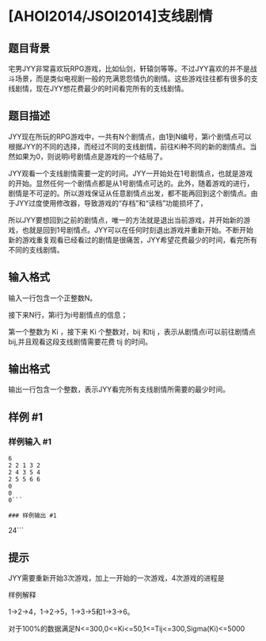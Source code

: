 # [AHOI2014/JSOI2014]支线剧情

## 题目背景

宅男JYY非常喜欢玩RPG游戏，比如仙剑，轩辕剑等等。不过JYY喜欢的并不是战斗场景，而是类似电视剧一般的充满恩怨情仇的剧情。这些游戏往往都有很多的支线剧情，现在JYY想花费最少的时间看完所有的支线剧情。


## 题目描述

JYY现在所玩的RPG游戏中，一共有N个剧情点，由1到N编号，第i个剧情点可以根据JYY的不同的选择，而经过不同的支线剧情，前往Ki种不同的新的剧情点。当然如果为0，则说明i号剧情点是游戏的一个结局了。

JYY观看一个支线剧情需要一定的时间。JYY一开始处在1号剧情点，也就是游戏的开始。显然任何一个剧情点都是从1号剧情点可达的。此外，随着游戏的进行，剧情是不可逆的。所以游戏保证从任意剧情点出发，都不能再回到这个剧情点。由于JYY过度使用修改器，导致游戏的“存档”和“读档”功能损坏了，

所以JYY要想回到之前的剧情点，唯一的方法就是退出当前游戏，并开始新的游戏，也就是回到1号剧情点。JYY可以在任何时刻退出游戏并重新开始。不断开始新的游戏重复观看已经看过的剧情是很痛苦，JYY希望花费最少的时间，看完所有不同的支线剧情。


## 输入格式

输入一行包含一个正整数N。 

接下来N行，第i行为i号剧情点的信息； 

第一个整数为 Ki ，接下来 Ki 个整数对，bij 和tij ，表示从剧情点i可以前往剧情点bij,并且观看这段支线剧情需要花费 tij 的时间。


## 输出格式

输出一行包含一个整数，表示JYY看完所有支线剧情所需要的最少时间。


## 样例 #1

### 样例输入 #1
```
6
2 2 1 3 2
2 4 3 5 4
2 5 5 6 6
0
0
0```

### 样例输出 #1

```
24```

## 提示

JYY需要重新开始3次游戏，加上一开始的一次游戏，4次游戏的进程是

样例解释


1->2->4，1->2->5，1->3->5和1->3->6。


对于100%的数据满足N<=300,0<=Ki<=50,1<=Tij<=300,Sigma(Ki)<=5000

